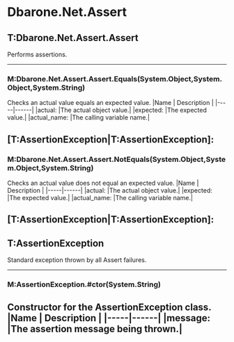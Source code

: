 # Dbarone.Net.Assert
## T:Dbarone.Net.Assert.Assert
 Performs assertions. 

---
### M:Dbarone.Net.Assert.Assert.Equals(System.Object,System.Object,System.String)
 Checks an actual value equals an expected value. 
|Name | Description |
|-----|------|
|actual: |The actual object value.|
|expected: |The expected value.|
|actual_name: |The calling variable name.|

[T:AssertionException|T:AssertionException]: 
---
### M:Dbarone.Net.Assert.Assert.NotEquals(System.Object,System.Object,System.String)
 Checks an actual value does not equal an expected value. 
|Name | Description |
|-----|------|
|actual: |The actual object value.|
|expected: |The expected value.|
|actual_name: |The calling variable name.|

[T:AssertionException|T:AssertionException]: 
---
## T:AssertionException
 Standard exception thrown by all Assert failures. 

---
### M:AssertionException.#ctor(System.String)
 Constructor for the AssertionException class. 
|Name | Description |
|-----|------|
|message: |The assertion message being thrown.|
---
